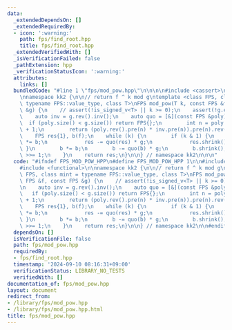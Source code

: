 ```yaml
---
data:
  _extendedDependsOn: []
  _extendedRequiredBy:
  - icon: ':warning:'
    path: fps/find_root.hpp
    title: fps/find_root.hpp
  _extendedVerifiedWith: []
  _isVerificationFailed: false
  _pathExtension: hpp
  _verificationStatusIcon: ':warning:'
  attributes:
    links: []
  bundledCode: "#line 1 \"fps/mod_pow.hpp\"\n\n\n\n#include <cassert>\n#include <functional>\n\
    \nnamespace kk2 {\n\n// return f ^ k mod g\ntemplate <class FPS, class mint =\
    \ typename FPS::value_type, class T>\nFPS mod_pow(T k, const FPS &f, const FPS\
    \ &g) {\n    // assert(!is_signed_v<T> || k >= 0);\n    assert(!g.empty());\n\n\
    \    auto inv = g.rev().inv();\n    auto quo = [&](const FPS &poly) {\n      \
    \  if (poly.size() < g.size()) return FPS{};\n        int n = poly.size() - g.size()\
    \ + 1;\n        return (poly.rev().pre(n) * inv.pre(n)).pre(n).rev();\n    };\n\
    \    FPS res{1}, b(f);\n    while (k) {\n        if (k & 1) {\n            res\
    \ *= b;\n            res -= quo(res) * g;\n            res.shrink();\n       \
    \ }\n        b *= b;\n        b -= quo(b) * g;\n        b.shrink();\n        k\
    \ >>= 1;\n    }\n    return res;\n}\n\n} // namespace kk2\n\n\n"
  code: "#ifndef FPS_MOD_POW_HPP\n#define FPS_MOD_POW_HPP 1\n\n#include <cassert>\n\
    #include <functional>\n\nnamespace kk2 {\n\n// return f ^ k mod g\ntemplate <class\
    \ FPS, class mint = typename FPS::value_type, class T>\nFPS mod_pow(T k, const\
    \ FPS &f, const FPS &g) {\n    // assert(!is_signed_v<T> || k >= 0);\n    assert(!g.empty());\n\
    \n    auto inv = g.rev().inv();\n    auto quo = [&](const FPS &poly) {\n     \
    \   if (poly.size() < g.size()) return FPS{};\n        int n = poly.size() - g.size()\
    \ + 1;\n        return (poly.rev().pre(n) * inv.pre(n)).pre(n).rev();\n    };\n\
    \    FPS res{1}, b(f);\n    while (k) {\n        if (k & 1) {\n            res\
    \ *= b;\n            res -= quo(res) * g;\n            res.shrink();\n       \
    \ }\n        b *= b;\n        b -= quo(b) * g;\n        b.shrink();\n        k\
    \ >>= 1;\n    }\n    return res;\n}\n\n} // namespace kk2\n\n#endif // FPS_MOD_POW_HPP\n"
  dependsOn: []
  isVerificationFile: false
  path: fps/mod_pow.hpp
  requiredBy:
  - fps/find_root.hpp
  timestamp: '2024-09-10 08:16:31+09:00'
  verificationStatus: LIBRARY_NO_TESTS
  verifiedWith: []
documentation_of: fps/mod_pow.hpp
layout: document
redirect_from:
- /library/fps/mod_pow.hpp
- /library/fps/mod_pow.hpp.html
title: fps/mod_pow.hpp
---
```


